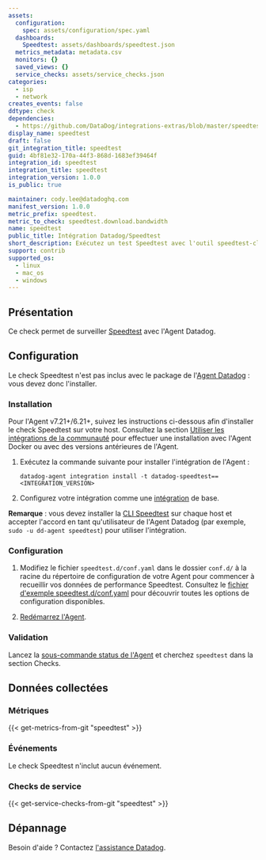 ```yaml
---
assets:
  configuration:
    spec: assets/configuration/spec.yaml
  dashboards:
    Speedtest: assets/dashboards/speedtest.json
  metrics_metadata: metadata.csv
  monitors: {}
  saved_views: {}
  service_checks: assets/service_checks.json
categories:
  - isp
  - network
creates_events: false
ddtype: check
dependencies:
  - https://github.com/DataDog/integrations-extras/blob/master/speedtest/README.md
display_name: speedtest
draft: false
git_integration_title: speedtest
guid: 4bf81e32-170a-44f3-868d-1683ef39464f
integration_id: speedtest
integration_title: speedtest
integration_version: 1.0.0
is_public: true

maintainer: cody.lee@datadoghq.com
manifest_version: 1.0.0
metric_prefix: speedtest.
metric_to_check: speedtest.download.bandwidth
name: speedtest
public_title: Intégration Datadog/Speedtest
short_description: Exécutez un test Speedtest avec l'outil speedtest-cli
support: contrib
supported_os:
  - linux
  - mac_os
  - windows
---
```

## Présentation

Ce check permet de surveiller [Speedtest][1] avec l'Agent Datadog.

## Configuration

Le check Speedtest n'est pas inclus avec le package de l'[Agent Datadog][2] : vous devez donc l'installer.

### Installation

Pour l'Agent v7.21+/6.21+, suivez les instructions ci-dessous afin d'installer le check Speedtest sur votre host. Consultez la section [Utiliser les intégrations de la communauté][3] pour effectuer une installation avec l'Agent Docker ou avec des versions antérieures de l'Agent.

1. Exécutez la commande suivante pour installer l'intégration de l'Agent :

   ```shell
   datadog-agent integration install -t datadog-speedtest==<INTEGRATION_VERSION>
   ```

2. Configurez votre intégration comme une [intégration][4] de base.

**Remarque** : vous devez installer la [CLI Speedtest][1] sur chaque host et accepter l'accord en tant qu'utilisateur de l'Agent Datadog (par exemple, `sudo -u dd-agent speedtest`) pour utiliser l'intégration.

### Configuration

1. Modifiez le fichier `speedtest.d/conf.yaml` dans le dossier `conf.d/` à la racine du répertoire de configuration de votre Agent pour commencer à recueillir vos données de performance Speedtest. Consultez le [fichier d'exemple speedtest.d/conf.yaml][5] pour découvrir toutes les options de configuration disponibles.

2. [Redémarrez l'Agent][6].

### Validation

Lancez la [sous-commande status de l'Agent][7] et cherchez `speedtest` dans la section Checks.

## Données collectées

### Métriques
{{< get-metrics-from-git "speedtest" >}}


### Événements

Le check Speedtest n'inclut aucun événement.

### Checks de service
{{< get-service-checks-from-git "speedtest" >}}


## Dépannage

Besoin d'aide ? Contactez [l'assistance Datadog][10].


[1]: https://www.speedtest.net/apps/cli
[2]: https://app.datadoghq.com/account/settings#agent
[3]: https://docs.datadoghq.com/fr/agent/guide/use-community-integrations/
[4]: https://docs.datadoghq.com/fr/getting_started/integrations/
[5]: https://github.com/DataDog/integrations-extras/blob/master/speedtest/datadog_checks/speedtest/data/conf.yaml.example
[6]: https://docs.datadoghq.com/fr/agent/guide/agent-commands/#start-stop-and-restart-the-agent
[7]: https://docs.datadoghq.com/fr/agent/guide/agent-commands/#agent-status-and-information
[8]: https://github.com/DataDog/integrations-extras/blob/master/speedtest/metadata.csv
[9]: https://github.com/DataDog/integrations-extras/blob/master/speedtest/assets/service_checks.json
[10]: https://docs.datadoghq.com/fr/help/
